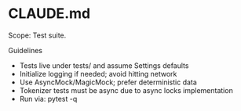 # CLAUDE.md

Scope: Test suite.

Guidelines
- Tests live under tests/ and assume Settings defaults
- Initialize logging if needed; avoid hitting network
- Use AsyncMock/MagicMock; prefer deterministic data
- Tokenizer tests must be async due to async locks implementation
- Run via: pytest -q
